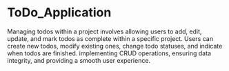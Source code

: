 # ToDo_Application
Managing todos within a project involves allowing users to add, edit, update, and mark todos as complete within a specific project. Users can create new todos, modify existing ones, change todo statuses, and indicate when todos are finished.  implementing CRUD operations, ensuring data integrity, and providing a smooth user experience.
